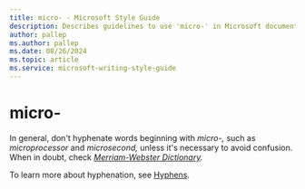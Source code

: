 ```yaml
---
title: micro- - Microsoft Style Guide
description: Describes guidelines to use 'micro-' in Microsoft documents and provides alternate examples.
author: pallep
ms.author: pallep
ms.date: 08/26/2024
ms.topic: article
ms.service: microsoft-writing-style-guide
---
```


# micro-

In general, don't hyphenate words beginning with *micro-,* such as *microprocessor* and *microsecond,* unless it's necessary to avoid confusion. When in doubt, check *[Merriam-Webster Dictionary](https://merriam-webster.com/).*

To learn more about hyphenation, see [Hyphens](~/punctuation/dashes-hyphens/hyphens.md).
